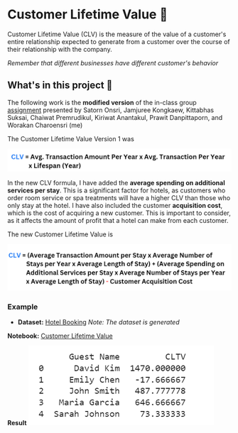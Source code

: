 # Customer Lifetime Value 🔎
Customer Lifetime Value (CLV) is the measure of the value of a customer's entire relationship expected to generate from a customer over the course of their relationship with the company. 

*Remember that different businesses have different customer's behavior*

## What's in this project 💼
The following work is the **modified version** of the in-class group [assignment](https://github.com/Wkan19/MADT8101-Customer-Analytics/blob/main/Customer%20Lifetime%20Value/Dusit%20Thani%20Customer%20Loyalty%20Program.pdf) presented by Satorn Onsri, Jamjuree Kongkaew, Kittabhas Suksai, Chaiwat Premrudikul, Kiriwat Anantakul, Prawit Danpittaporn, and Worakan Charoensri (me)

The Customer Lifetime Value Version 1 was 

 ![clv-v1](./clv-v1.png)
 

In the new CLV formula, I have added the **average spending on additional services per stay**. This is a significant factor for hotels, as customers who order room service or spa treatments will have a higher CLV than those who only stay at the hotel. I have also included the customer **acquisition cost**, which is the cost of acquiring a new customer. This is important to consider, as it affects the amount of profit that a hotel can make from each customer.

The new Customer Lifetime Value is

![clv-v2](./clv-v2.png)


### Example 
* **Dataset:** [Hotel Booking](https://github.com/Wkan19/MADT8101-Customer-Analytics/blob/main/Customer%20Lifetime%20Value/GitHub%20Generate%20Hotel%20Booking.csv)
*Note: The dataset is generated*

**Notebook:** [Customer Lifetime Value](https://github.com/Wkan19/MADT8101-Customer-Analytics/blob/main/Customer%20Lifetime%20Value/GitHub_Customer_Lifetime_Value.ipynb)

**Result**
![clv-result](./clv-result.png)


